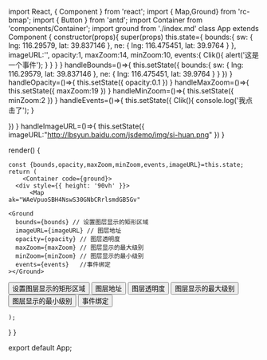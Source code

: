 import React, { Component } from 'react';
import { Map,Ground} from 'rc-bmap';
import { Button } from 'antd';
import Container from 'components/Container';
import ground from './index.md'
class App extends Component {
constructor(props){
  super(props)
  this.state={
     bounds:{
        sw: {
          lng: 116.29579,
          lat: 39.837146
        },
        ne: {
          lng: 116.475451,
          lat: 39.9764
        }
      },
      imageURL:'',
     opacity:1,
     maxZoom:14,
     minZoom:10,
    events:{
    Clik(){
      alert('这是一个事件');
    }
    }
  }
}
handleBounds=()=>{
  this.setState({
bounds:{
  sw: {
    lng: 116.29579,
    lat: 39.837146
  },
  ne: {
    lng: 116.475451,
    lat: 39.9764
  }
}
  })
}
handleOpacity=()=>{
  this.setState({
    opacity:0.1
  })
}
handleMaxZoom=()=>{
  this.setState({
    maxZoom:19
  })
}
handleMinZoom=()=>{
  this.setState({
    minZoom:2
  })
}
handleEvents=()=>{
  this.setState({
    Clik(){
      console.log('我点击了');
    }
       
  })
}
handleImageURL=()=>{
   this.setState({
    imageURL:"http://lbsyun.baidu.com/jsdemo/img/si-huan.png" 
   })
}

  render() {

    const {bounds,opacity,maxZoom,minZoom,events,imageURL}=this.state;
    return (
        <Container code={ground}>
      <div style={{ height: '90vh' }}>
          <Map
    ak="WAeVpuoSBH4NswS30GNbCRrlsmdGB5Gv"
  >
    <Ground
      bounds={bounds} // 设置图层显示的矩形区域
      imageURL={imageURL} // 图层地址
      opacity={opacity} // 图层透明度
      maxZoom={maxZoom} // 图层显示的最大级别
      minZoom={minZoom} // 图层显示的最小级别
      events={events}   //事件绑定
    ></Ground>
  </Map>
  </div>
  <Button className="butt" onClick={this.handleBounds}>设置图层显示的矩形区域</Button>
  <Button className="butt" onClick={this.handleImageURL}> 图层地址</Button>
  <Button className="butt" onClick={this.handleOpacity}>图层透明度</Button>
  <Button className="butt" onClick={this.handleMaxZoom}>图层显示的最大级别</Button>
  <Button className="butt" onClick={this.handleMinZoom}>图层显示的最小级别</Button>
  <Button className="butt" onClick={this.handleEvents}>事件绑定</Button>
</Container>
  
    );
  }
}

export default App;
